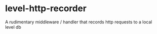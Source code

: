 level-http-recorder
===================

A rudimentary middleware / handler that records http requests to a local level db
